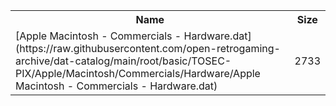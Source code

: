 <table>
<tr><th>Name</th><th>Size</th></tr>
<tr><td>
[Apple Macintosh - Commercials - Hardware.dat](https://raw.githubusercontent.com/open-retrogaming-archive/dat-catalog/main/root/basic/TOSEC-PIX/Apple/Macintosh/Commercials/Hardware/Apple Macintosh - Commercials - Hardware.dat)
</td><td>2733</td></tr>
</table>
